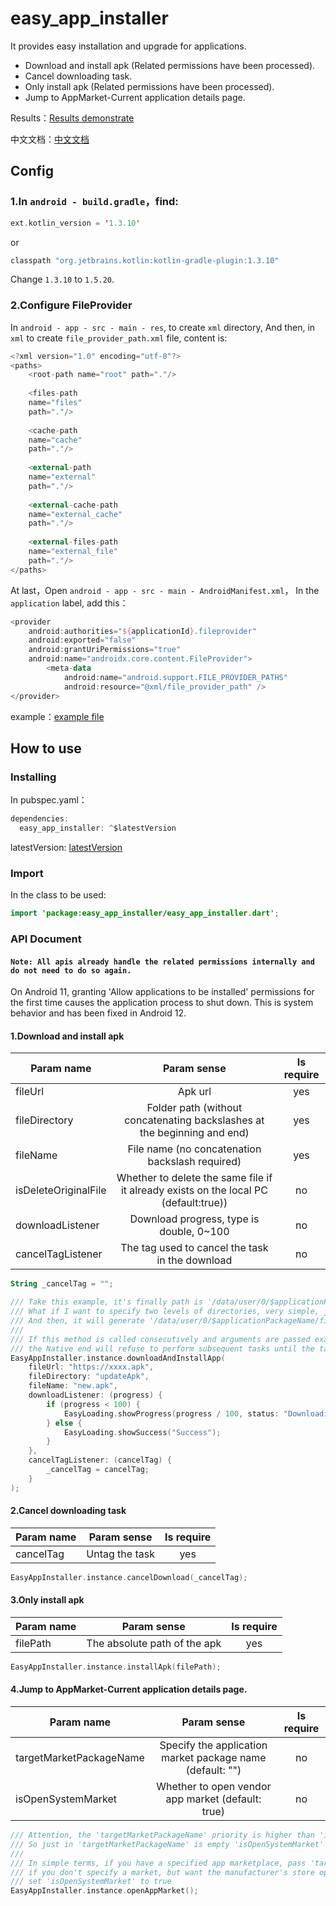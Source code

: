 # easy_app_installer

It provides easy installation and upgrade for applications.

* Download and install apk (Related permissions have been processed).
* Cancel downloading task.
* Only install apk (Related permissions have been processed).
* Jump to AppMarket-Current application details page.

Results：[Results demonstrate](https://github.com/gfslx999/easy_app_installer/blob/master/example/PREVIEW.md)

中文文档：[中文文档](https://github.com/gfslx999/easy_app_installer/blob/master/README.md)

## Config

### 1.In `android - build.gradle`，find:
```kotlin
ext.kotlin_version = '1.3.10'
```
or
```kotlin
classpath "org.jetbrains.kotlin:kotlin-gradle-plugin:1.3.10"
```
Change `1.3.10` to `1.5.20`.

### 2.Configure FileProvider

In `android - app - src - main - res`, to create `xml` directory,
And then, in `xml` to create `file_provider_path.xml` file, content is:

```kotlin
<?xml version="1.0" encoding="utf-8"?>
<paths>
    <root-path name="root" path="."/>
    
    <files-path
    name="files"
    path="."/>
    
    <cache-path
    name="cache"
    path="."/>
    
    <external-path
    name="external"
    path="."/>
    
    <external-cache-path
    name="external_cache"
    path="."/>
    
    <external-files-path
    name="external_file"
    path="."/>
</paths>
```
At last，Open `android - app - src - main - AndroidManifest.xml`，
In the `application` label, add this：

```kotlin
<provider
    android:authorities="${applicationId}.fileprovider"
    android:exported="false"
    android:grantUriPermissions="true"
    android:name="androidx.core.content.FileProvider">
        <meta-data
            android:name="android.support.FILE_PROVIDER_PATHS"
            android:resource="@xml/file_provider_path" />
</provider>
```

example：[example file](https://github.com/gfslx999/easy_app_installer/blob/master/example/android/app/src/main/AndroidManifest.xml)

## How to use

### Installing

In pubspec.yaml：

```kotlin
dependencies:
  easy_app_installer: ^$latestVersion
```
latestVersion: [latestVersion](https://pub.flutter-io.cn/packages/flutter_native_helper/install)

### Import

In the class to be used:

```kotlin
import 'package:easy_app_installer/easy_app_installer.dart';
```

### API Document

#### `Note: All apis already handle the related permissions internally and do not need to do so again.`

On Android 11, granting 'Allow applications to be installed' permissions for the first time causes the application process to shut down. 
This is system behavior and has been fixed in Android 12.

#### 1.Download and install apk

| Param name | Param sense | Is require |
| ------ | :------: | :------: |
| fileUrl | Apk url | yes |
| fileDirectory | Folder path (without concatenating backslashes at the beginning and end) | yes |
| fileName | File name (no concatenation backslash required) | yes |
| isDeleteOriginalFile | Whether to delete the same file if it already exists on the local PC (default:true)) | no |
| downloadListener | Download progress, type is double, 0~100 | no |
| cancelTagListener | The tag used to cancel the task in the download | no |

```kotlin
String _cancelTag = "";

/// Take this example, it's finally path is '/data/user/0/$applicationPackageName/files/updateApk/new.apk'.
/// What if I want to specify two levels of directories, very simple, just set [fileDirectory] to 'updateApk/second'.
/// And then, it will generate '/data/user/0/$applicationPackageName/files/updateApk/second/new.apk'.
///
/// If this method is called consecutively and arguments are passed exactly the same, 
/// the Native end will refuse to perform subsequent tasks until the task in the download completes.
EasyAppInstaller.instance.downloadAndInstallApp(
    fileUrl: "https://xxxx.apk",
    fileDirectory: "updateApk",
    fileName: "new.apk",
    downloadListener: (progress) {
        if (progress < 100) {
            EasyLoading.showProgress(progress / 100, status: "Downloading");
        } else {
            EasyLoading.showSuccess("Success");
        }
    },
    cancelTagListener: (cancelTag) {
        _cancelTag = cancelTag;
    }
);
```

#### 2.Cancel downloading task

| Param name | Param sense | Is require |
| ------ | :------: | :------: |
| cancelTag | Untag the task | yes |

```kotlin
EasyAppInstaller.instance.cancelDownload(_cancelTag);
```

#### 3.Only install apk

| Param name | Param sense | Is require |
| ------ | :------: | :------: |
| filePath | The absolute path of the apk | yes |

```kotlin
EasyAppInstaller.instance.installApk(filePath);
```

#### 4.Jump to AppMarket-Current application details page.

| Param name | Param sense | Is require |
| ------ | :------: | :------: |
| targetMarketPackageName | Specify the application market package name (default: "") | no |
| isOpenSystemMarket | Whether to open vendor app market (default: true) | no |

```kotlin
/// Attention, the 'targetMarketPackageName' priority is higher than 'isOpenSystemMarket',
/// So just in 'targetMarketPackageName' is empty 'isOpenSystemMarket' will be available。
///
/// In simple terms, if you have a specified app marketplace, pass 'targetMarketPackageName' as the package name;
/// if you don't specify a market, but want the manufacturer's store open on most devices, 
/// set 'isOpenSystemMarket' to true
EasyAppInstaller.instance.openAppMarket();
```